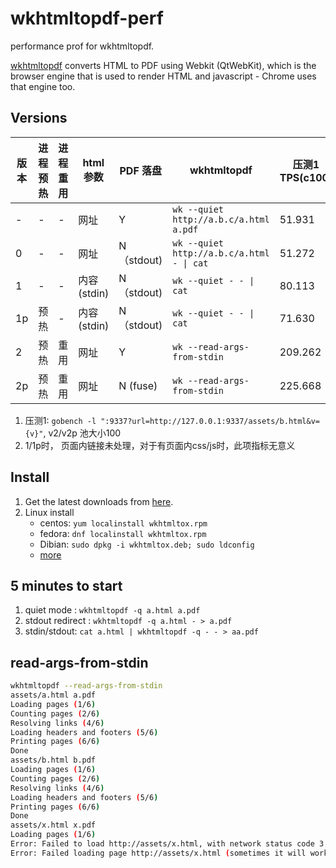 # wkhtmltopdf-perf

performance prof for wkhtmltopdf.

[wkhtmltopdf](https://github.com/wkhtmltopdf/wkhtmltopdf) converts HTML to PDF using Webkit (QtWebKit), which is the
browser engine that is used to render HTML and javascript - Chrome uses that engine too.

## Versions

版本 | 进程预热 | 进程重用 | html参数 | PDF 落盘 | wkhtmltopdf | 压测1 TPS(c100) | 压测2 TPS(c25)
---|---|----|----|----|----|----|----
-| - | - | 网址 | Y |  `wk --quiet http://a.b.c/a.html a.pdf`|51.931|16.370
0| - | - | 网址 | N（stdout) | `wk --quiet http://a.b.c/a.html - \| cat` | 51.272| 16.121
1| - | - | 内容 (stdin) | N（stdout) | `wk --quiet - - \| cat` | 80.113|53.793
1p| 预热 | -| 内容 (stdin) | N（stdout) | `wk --quiet - - \| cat` | 71.630|54.223
2| 预热 | 重用 | 网址 | Y |  `wk --read-args-from-stdin` | 209.262|26.457
2p| 预热 | 重用 | 网址 | N (fuse) | `wk --read-args-from-stdin`|225.668|26.314

1. 压测1: `gobench -l ":9337?url=http://127.0.0.1:9337/assets/b.html&v={v}"`, v2/v2p 池大小100
2. 1/1p时， 页面内链接未处理，对于有页面内css/js时，此项指标无意义

## Install

1. Get the latest downloads from [here](https://wkhtmltopdf.org/downloads.html).
1. Linux install
    - centos: `yum localinstall wkhtmltox.rpm`
    - fedora: `dnf localinstall wkhtmltox.rpm`
    - Dibian: `sudo dpkg -i wkhtmltox.deb; sudo ldconfig`
    - [more](https://github.com/adrg/go-wkhtmltopdf/wiki/Install-on-Linux)

## 5 minutes to start

1. quiet mode : `wkhtmltopdf -q a.html a.pdf`
1. stdout redirect : `wkhtmltopdf -q a.html - > a.pdf`
1. stdin/stdout: `cat a.html | wkhtmltopdf -q - - > aa.pdf`

## read-args-from-stdin

```sh
wkhtmltopdf --read-args-from-stdin
assets/a.html a.pdf
Loading pages (1/6)
Counting pages (2/6)                                               
Resolving links (4/6)                                                       
Loading headers and footers (5/6)                                           
Printing pages (6/6)
Done                                                                      
assets/b.html b.pdf            
Loading pages (1/6)
Counting pages (2/6)                                               
Resolving links (4/6)                                                       
Loading headers and footers (5/6)                                           
Printing pages (6/6)
Done
assets/x.html x.pdf
Loading pages (1/6)
Error: Failed to load http://assets/x.html, with network status code 3 and http status code 0 - Host assets not found
Error: Failed loading page http://assets/x.html (sometimes it will work just to ignore this error with --load-error-handling ignore)
```
